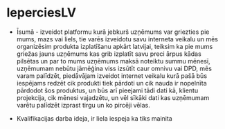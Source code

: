 # IeperciesLV

- Īsumā - izveidot platformu kurā jebkurš uzņēmums var griezties pie mums, mazs vai liels, tie varēs izveidotu savu interneta veikalu un mēs organizēsim produkta izplatīšanu apkārt latvijai, teiksim ka pie mums griežas jauns uzņēmums kas grib izplatīt savu preci ārpus kādas pilsētas un par to mums uzņēmums maksā noteiktu summu mēnesī, uzņēmumam nebūtu jāmēģina viss izsūtīt caur omnivu vai DPD, mēs varam palīdzēt, piedāvājam izveidot internet veikalu kurā pašā būs iespējams redzēt cik produkti tiek pārdoti un cik nauda ir nopelnīta pārdodot šos produktus, un būs arī pieejami tādi dati kā, klientu projekcija, cik mēnesi vajadzētu, un vēl sīkāki dati kas uzņēmumam varētu palīdzēt izprast tirgu un ko pircēji vēlas.

- Kvalifikacijas darba ideja, ir liela iespeja ka tiks mainita 
